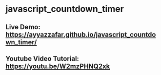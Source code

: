# javascript_countdown_timer

## Live Demo: https://ayyazzafar.github.io/javascript_countdown_timer/

## Youtube Video Tutorial: https://youtu.be/W2mzPHNQ2xk
